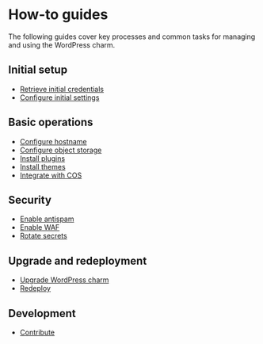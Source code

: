 # How-to guides

The following guides cover key processes and common tasks for managing
and using the WordPress charm.

## Initial setup
* [Retrieve initial credentials]
* [Configure initial settings]

## Basic operations
* [Configure hostname]
* [Configure object storage]
* [Install plugins]
* [Install themes]
* [Integrate with COS]

## Security
* [Enable antispam]
* [Enable WAF]
* [Rotate secrets]

## Upgrade and redeployment 
* [Upgrade WordPress charm]
* [Redeploy]

## Development
* [Contribute]

<!--Links-->

[Retrieve initial credentials]: /t/8864
[Configure initial settings]: /t/8863
[Integrate with COS]: /t/8859
[Configure hostname]: /t/8862
[Install plugins]: /t/8865
[Install themes]: /t/8866
[Configure object storage]: /t/8867
[Enable antispam]: /t/8860
[Enable WAF]: /t/8861
[Rotate secrets]: /t/8868
[Upgrade WordPress charm]: /t/16874
[Redeploy]: /t/16873
[Contribute]: /t/8858